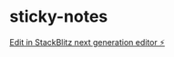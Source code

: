 # sticky-notes

[Edit in StackBlitz next generation editor ⚡️](https://stackblitz.com/~/github.com/adantra/sticky-notes)